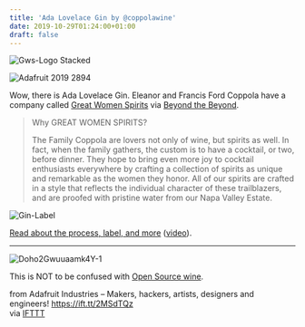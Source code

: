 ```yaml
---
title: 'Ada Lovelace Gin by @coppolawine'
date: 2019-10-29T01:24:00+01:00
draft: false
---
```


![Gws-Logo Stacked](https://cdn-blog.adafruit.com/uploads/2019/10/gws-logo_stacked.jpg)

![Adafruit 2019 2894](https://cdn-blog.adafruit.com/uploads/2019/10/adafruit_2019_2894.jpg)

Wow, there is Ada Lovelace Gin. Eleanor and Francis Ford Coppola have a company called [Great Women Spirits](https://www.thefamilycoppola.com/en/adventure/greatwomenspirits/story) via [Beyond the Beyond](https://www.wired.com/beyond-the-beyond/2019/10/ada-lovelace-gin/).

> Why GREAT WOMEN SPIRITS?
> 
> The Family Coppola are lovers not only of wine, but spirits as well. In fact, when the family gathers, the custom is to have a cocktail, or two, before dinner. They hope to bring even more joy to cocktail enthusiasts everywhere by crafting a collection of spirits as unique and remarkable as the women they honor. All of our spirits are crafted in a style that reflects the individual character of these trailblazers, and are proofed with pristine water from our Napa Valley Estate.

![Gin-Label](https://cdn-blog.adafruit.com/uploads/2019/10/gin-label.jpg)

[Read about the process, label, and more](https://www.thefamilycoppola.com/en/adventure/greatwomenspirits/spirits/gin) ([video](https://youtu.be/_vlSqRefE34)).

* * *

![Doho2Gwuuaamk4Y-1](https://cdn-blog.adafruit.com/uploads/2019/10/DoHo2GwUUAAmk4Y-1.jpg)

This is NOT to be confused with [Open Source wine](https://blog.adafruit.com/2018/12/09/what-is-open-source-its-wine-from-new-jersey-winemakersco_op-opensourcechardonnay/).

  
  
from Adafruit Industries – Makers, hackers, artists, designers and engineers! https://ift.tt/2MSdTQz  
via [IFTTT](https://ifttt.com/?ref=da&site=blogger)